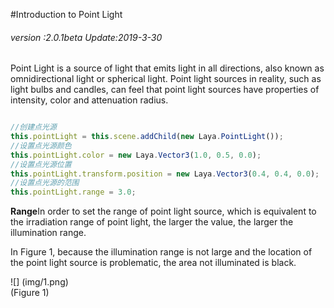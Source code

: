 #Introduction to Point Light

###### *version :2.0.1beta   Update:2019-3-30*

Point Light is a source of light that emits light in all directions, also known as omnidirectional light or spherical light. Point light sources in reality, such as light bulbs and candles, can feel that point light sources have properties of intensity, color and attenuation radius.


```javascript

//创建点光源
this.pointLight = this.scene.addChild(new Laya.PointLight());
//设置点光源颜色
this.pointLight.color = new Laya.Vector3(1.0, 0.5, 0.0);
//设置点光源位置
this.pointLight.transform.position = new Laya.Vector3(0.4, 0.4, 0.0);
//设置点光源的范围
this.pointLight.range = 3.0;
```


**Range**In order to set the range of point light source, which is equivalent to the irradiation range of point light, the larger the value, the larger the illumination range.

In Figure 1, because the illumination range is not large and the location of the point light source is problematic, the area not illuminated is black.

![] (img/1.png)<br> (Figure 1)

